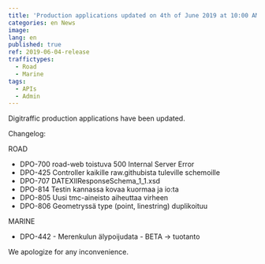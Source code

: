 ```yaml
---
title: 'Production applications updated on 4th of June 2019 at 10:00 AM – 12:00 PM (EET)'
categories: en News
image:
lang: en
published: true
ref: 2019-06-04-release
traffictypes:
  - Road
  - Marine
tags:
  - APIs
  - Admin
---
```


Digitraffic production applications have been updated.

Changelog:

ROAD

- DPO-700 road-web toistuva 500 Internal Server Error
- DPO-425 Controller kaikille raw.githubista tuleville schemoille 
- DPO-707 DATEXIIResponseSchema_1_1.xsd
- DPO-814 Testin kannassa kovaa kuormaa ja io:ta
- DPO-805 Uusi tmc-aineisto aiheuttaa virheen
- DPO-806 Geometryssä type (point, linestring) duplikoituu


MARINE

- DPO-442 - Merenkulun älypoijudata - BETA -> tuotanto 


We apologize for any inconvenience.
